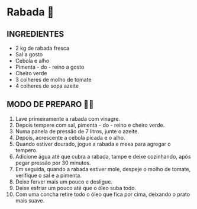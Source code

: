# Rabada :curry:

## INGREDIENTES

- 2 kg de rabada fresca
- Sal a gosto
- Cebola e alho
- Pimenta - do - reino a gosto
- Cheiro verde
- 3 colheres de molho de tomate
- 4 colheres de sopa azeite

## MODO DE PREPARO :man_cook:

1. Lave primeiramente a rabada com vinagre.
2. Depois tempere com sal, pimenta - do - reino e cheiro verde.
3. Numa panela de pressão de 7 litros, junte o azeite.
4. Depois, acrescente a cebola picada e o alho.
5. Quando estiver dourado, jogue a rabada e mexa para agregar o tempero.
6. Adicione água até que cubra a rabada, tampe e deixe cozinhando, após pegar pressão por 30 minutos.
7. Em seguida, quando a rabada estiver mole, despeje o molho de tomate, verifique o sal e a pimenta.
8. Deixe ferver mais um pouco e desligue.
9. Deixe esfriar um pouco até que o óleo suba todo.
10. Com uma concha retire todo o óleo que fica por cima, deixando o prato mais suave.